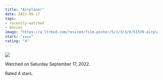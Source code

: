 ```yaml
---
title: "Airplane!"
date: 2022-09-17
tags:
- recently-watched
- movies
image: "https://a.ltrbxd.com/resized/film-poster/5/1/3/3/9/51339-airplane--0-600-0-900-crop.jpg?v=a8e9ea3a39"
stars: "★★★★"
rating: "4"
---
```


<div class="letterboxd-movie-data-content">
   <p><img src="https://a.ltrbxd.com/resized/film-poster/5/1/3/3/9/51339-airplane--0-600-0-900-crop.jpg?v=a8e9ea3a39"/></p> <p>Watched on Saturday September 17, 2022.</p> 
  <p>Rated 4 stars.<p>
  <div class="float-clear"></div>
</div>